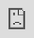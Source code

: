 ```yaml
---
title: Aruba
date: 2020-01-06T00:00:00.000Z
---
```

<div class="post-container">
  <div class="text-idea">

When people think of vacations, they think of rest, relaxation, bikinis and martinis, not the chaos found in the most popular destinations by tourists.

So we've created a campaign to show that only Aruba can offer a real vacation, and an amazing tan.

  </div>
  <div class="img-idea">
NUM SEI AINDA

  </div>
</div>

<iframe src="https://player.vimeo.com/video/198675685?title=0&byline=0&portrait=0" style="position:absolute;top:0;left:0;width:100%;height:100%;" frameborder="0" allow="autoplay; fullscreen" allowfullscreen></iframe>

<iframe src="https://player.vimeo.com/video/199658503?title=0&byline=0&portrait=0" style="position:absolute;top:0;left:0;width:100%;height:100%;" frameborder="0" allow="autoplay; fullscreen" allowfullscreen></iframe>

![](https://ucarecdn.com/37980e3e-0cb3-4abb-b2de-47a9c47e87a4/)

![](https://ucarecdn.com/69b2011f-09d7-43c7-b2ce-e000d17480ab/)

What I did: Idea, concept, copy and production